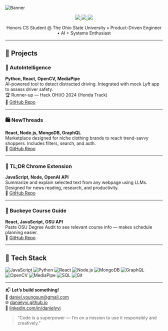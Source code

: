 ![Banner](images/banner.png)

<p align="center">
  <a href="https://danielyyi.github.io" target="_blank">
    <img src="https://img.shields.io/static/v1?label=|&message=PORTFOLIO&color=23555f&style=plastic&logo=react&logo-color=white"/>
  </a>
  <a href="https://linkedin.com/in/danielyyi" target="_blank">
    <img src="https://img.shields.io/static/v1?label=|&message=LINKEDIN&color=cdf998&style=plastic&logo=linkedin&logo-color=white"/>
  </a>
  <a href="mailto:daniel.youngsun@gmail.com">
    <img src="https://img.shields.io/static/v1?label=|&message=EMAIL&color=23555f&style=plastic&logo=gmail&logo-color=white"/>
  </a>
</p>

<p align="center">
  Honors CS Student @ The Ohio State University • Product-Driven Engineer • AI + Systems Enthusiast
</p>

---

## 🚀 Projects

### 🎯 AutoIntelligence
**Python, React, OpenCV, MediaPipe**  
AI-powered tool to detect distracted driving. Integrated with mock Lyft app to assess driver safety.  
🏆 Runner-up — Hack OHI/O 2024 (Honda Track)  
🔗 [GitHub Repo](https://github.com/danielyyi/AutoIntelligence)

---

### 🛍️ NewThreads
**React, Node.js, MongoDB, GraphQL**  
Marketplace designed for niche clothing brands to reach trend-savvy shoppers. Includes filters, search, and auth.  
🔗 [GitHub Repo](https://github.com/danielyyi/NewThreads)

---

### 🧠 TL;DR Chrome Extension  
**JavaScript, Node, OpenAI API**  
Summarize and explain selected text from any webpage using LLMs. Designed for news reading, research, and productivity.  
🔗 [GitHub Repo](https://github.com/danielyyi/tldr-extension)

---

### 📘 Buckeye Course Guide  
**React, JavaScript, OSU API**  
Paste OSU Degree Audit to see relevant course info — makes schedule planning easier.  
🔗 [GitHub Repo](https://github.com/danielyyi/buckeye-course-guide)

---

## 🧰 Tech Stack

![JavaScript](https://img.shields.io/badge/-JavaScript-23555f?style=plastic&logo=javascript)
![Python](https://img.shields.io/badge/-Python-285f65?style=plastic&logo=python)
![React](https://img.shields.io/badge/-React-316c5e?style=plastic&logo=react)
![Node.js](https://img.shields.io/badge/-Node.js-3c7f5d?style=plastic&logo=node.js)
![MongoDB](https://img.shields.io/badge/-MongoDB-4a935c?style=plastic&logo=mongodb)
![GraphQL](https://img.shields.io/badge/-GraphQL-52985b?style=plastic&logo=graphql)
![OpenCV](https://img.shields.io/badge/-OpenCV-98bf53?style=plastic&logo=opencv)
![MediaPipe](https://img.shields.io/badge/-MediaPipe-cdd148?style=plastic)
![SQL](https://img.shields.io/badge/-SQL-bbb111?style=plastic&logo=postgresql)
![Git](https://img.shields.io/badge/-Git-cbb148?style=plastic&logo=git)

---

📬 **Let’s build something!**  
📩 [daniel.youngsun@gmail.com](mailto:daniel.youngsun@gmail.com)  
🌐 [danielyyi.github.io](https://danielyyi.github.io)  
🔗 [linkedin.com/in/danielyyi](https://linkedin.com/in/danielyyi)

> “Code is a superpower — I’m on a mission to use it responsibly and creatively.”
